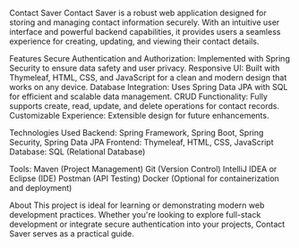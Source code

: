 
Contact Saver 
Contact Saver is a robust web application designed for storing and managing contact information securely. With an intuitive user interface and powerful backend capabilities, it provides users a seamless experience for creating, updating, and viewing their contact details.

Features
Secure Authentication and Authorization: Implemented with Spring Security to ensure data safety and user privacy.
Responsive UI: Built with Thymeleaf, HTML, CSS, and JavaScript for a clean and modern design that works on any device.
Database Integration: Uses Spring Data JPA with SQL for efficient and scalable data management.
CRUD Functionality: Fully supports create, read, update, and delete operations for contact records.
Customizable Experience: Extensible design for future enhancements.

Technologies Used
Backend: Spring Framework, Spring Boot, Spring Security, Spring Data JPA
Frontend: Thymeleaf, HTML, CSS, JavaScript
Database: SQL (Relational Database)

Tools:
Maven (Project Management)
Git (Version Control)
IntelliJ IDEA or Eclipse (IDE)
Postman (API Testing)
Docker (Optional for containerization and deployment)

About
This project is ideal for learning or demonstrating modern web development practices. Whether you're looking to explore full-stack development or integrate secure authentication into your projects, Contact Saver serves as a practical guide.

